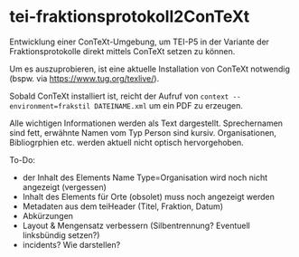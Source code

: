 # tei-fraktionsprotokoll2ConTeXt
Entwicklung einer ConTeXt-Umgebung, um TEI-P5 in der Variante der Fraktionsprotokolle direkt mittels ConTeXt setzen zu können.

Um es auszuprobieren, ist eine aktuelle Installation von ConTeXt notwendig (bspw. via https://www.tug.org/texlive/).

Sobald ConTeXt installiert ist, reicht der Aufruf von `context --environment=frakstil DATEINAME.xml` um ein PDF zu erzeugen.

Alle wichtigen Informationen werden als Text dargestellt. Sprechernamen sind fett, erwähnte Namen vom Typ Person sind kursiv. Organisationen, Bibliogrphien etc. werden aktuell nicht optisch hervorgehoben.



To-Do:
- der Inhalt des Elements Name Type=Organisation wird noch nicht angezeigt (vergessen)
- Inhalt des Elements für Orte (obsolet) muss noch angezeigt werden
- Metadaten aus dem teiHeader (Titel, Fraktion, Datum)
- Abkürzungen
- Layout & Mengensatz verbessern (Silbentrennung? Eventuell linksbündig setzen?)
- incidents? Wie darstellen?
